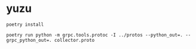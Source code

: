 # yuzu


```
poetry install
```

```
poetry run python -m grpc.tools.protoc -I ../protos --python_out=. --grpc_python_out=. collector.proto
```

